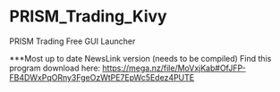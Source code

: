 # PRISM_Trading_Kivy
PRISM Trading Free GUI Launcher

***Most up to date NewsLink version (needs to be compiled)
Find this program download here: https://mega.nz/file/MoVxjKab#OfJFP-FB4DWxPqORny3FgeOzWtPE7EpWc5Edez4PUTE
